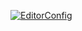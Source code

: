 [![EditorConfig](https://github.com/indoor25/course-work_1/actions/workflows/EditorConfig.yml/badge.svg)](https://github.com/indoor25/course-work_1/actions/workflows/EditorConfig.yml)